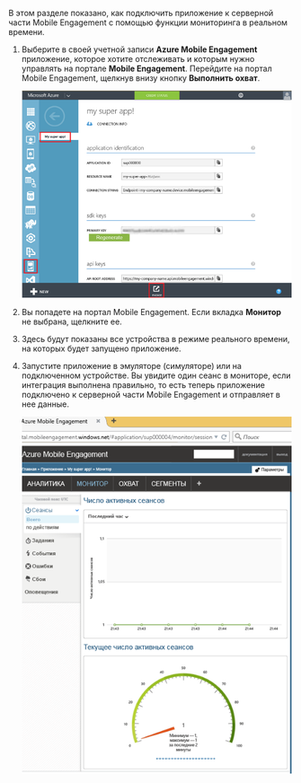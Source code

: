 В этом разделе показано, как подключить приложение к серверной части Mobile Engagement с помощью функции мониторинга в реальном времени.

1. Выберите в своей учетной записи **Azure Mobile Engagement** приложение, которое хотите отслеживать и которым нужно управлять на портале **Mobile Engagement**. Перейдите на портал Mobile Engagement, щелкнув внизу кнопку **Выполнить охват**. 

	 ![](./media/mobile-engagement-connect-app-with-monitor/engage-button.png)

2. Вы попадете на портал Mobile Engagement. Если вкладка **Монитор** не выбрана, щелкните ее.

3. Здесь будут показаны все устройства в режиме реального времени, на которых будет запущено приложение.
	 
4. Запустите приложение в эмуляторе (симуляторе) или на подключенном устройстве. Вы увидите один сеанс в мониторе, если интеграция выполнена правильно, то есть теперь приложение подключено к серверной части Mobile Engagement и отправляет в нее данные.
	
	 ![](./media/mobile-engagement-connect-app-with-monitor/monitor.png)

<!---HONumber=AcomDC_1203_2015-->